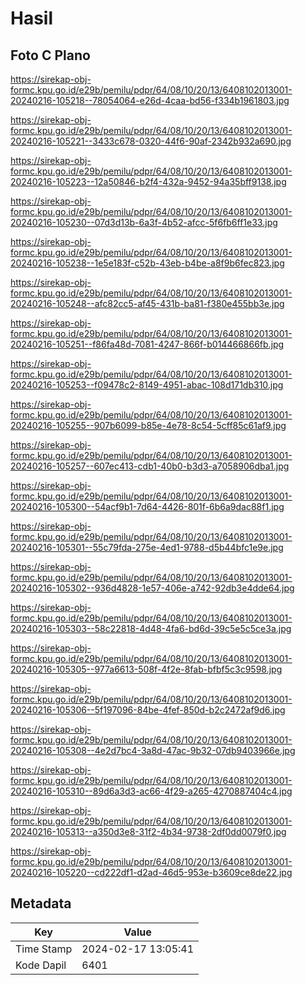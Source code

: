 # Hasil

## Foto C Plano

https://sirekap-obj-formc.kpu.go.id/e29b/pemilu/pdpr/64/08/10/20/13/6408102013001-20240216-105218--78054064-e26d-4caa-bd56-f334b1961803.jpg

https://sirekap-obj-formc.kpu.go.id/e29b/pemilu/pdpr/64/08/10/20/13/6408102013001-20240216-105221--3433c678-0320-44f6-90af-2342b932a690.jpg

https://sirekap-obj-formc.kpu.go.id/e29b/pemilu/pdpr/64/08/10/20/13/6408102013001-20240216-105223--12a50846-b2f4-432a-9452-94a35bff9138.jpg

https://sirekap-obj-formc.kpu.go.id/e29b/pemilu/pdpr/64/08/10/20/13/6408102013001-20240216-105230--07d3d13b-6a3f-4b52-afcc-5f6fb6ff1e33.jpg

https://sirekap-obj-formc.kpu.go.id/e29b/pemilu/pdpr/64/08/10/20/13/6408102013001-20240216-105238--1e5e183f-c52b-43eb-b4be-a8f9b6fec823.jpg

https://sirekap-obj-formc.kpu.go.id/e29b/pemilu/pdpr/64/08/10/20/13/6408102013001-20240216-105248--afc82cc5-af45-431b-ba81-f380e455bb3e.jpg

https://sirekap-obj-formc.kpu.go.id/e29b/pemilu/pdpr/64/08/10/20/13/6408102013001-20240216-105251--f86fa48d-7081-4247-866f-b014466866fb.jpg

https://sirekap-obj-formc.kpu.go.id/e29b/pemilu/pdpr/64/08/10/20/13/6408102013001-20240216-105253--f09478c2-8149-4951-abac-108d171db310.jpg

https://sirekap-obj-formc.kpu.go.id/e29b/pemilu/pdpr/64/08/10/20/13/6408102013001-20240216-105255--907b6099-b85e-4e78-8c54-5cff85c61af9.jpg

https://sirekap-obj-formc.kpu.go.id/e29b/pemilu/pdpr/64/08/10/20/13/6408102013001-20240216-105257--607ec413-cdb1-40b0-b3d3-a7058906dba1.jpg

https://sirekap-obj-formc.kpu.go.id/e29b/pemilu/pdpr/64/08/10/20/13/6408102013001-20240216-105300--54acf9b1-7d64-4426-801f-6b6a9dac88f1.jpg

https://sirekap-obj-formc.kpu.go.id/e29b/pemilu/pdpr/64/08/10/20/13/6408102013001-20240216-105301--55c79fda-275e-4ed1-9788-d5b44bfc1e9e.jpg

https://sirekap-obj-formc.kpu.go.id/e29b/pemilu/pdpr/64/08/10/20/13/6408102013001-20240216-105302--936d4828-1e57-406e-a742-92db3e4dde64.jpg

https://sirekap-obj-formc.kpu.go.id/e29b/pemilu/pdpr/64/08/10/20/13/6408102013001-20240216-105303--58c22818-4d48-4fa6-bd6d-39c5e5c5ce3a.jpg

https://sirekap-obj-formc.kpu.go.id/e29b/pemilu/pdpr/64/08/10/20/13/6408102013001-20240216-105305--977a6613-508f-4f2e-8fab-bfbf5c3c9598.jpg

https://sirekap-obj-formc.kpu.go.id/e29b/pemilu/pdpr/64/08/10/20/13/6408102013001-20240216-105306--5f197096-84be-4fef-850d-b2c2472af9d6.jpg

https://sirekap-obj-formc.kpu.go.id/e29b/pemilu/pdpr/64/08/10/20/13/6408102013001-20240216-105308--4e2d7bc4-3a8d-47ac-9b32-07db9403966e.jpg

https://sirekap-obj-formc.kpu.go.id/e29b/pemilu/pdpr/64/08/10/20/13/6408102013001-20240216-105310--89d6a3d3-ac66-4f29-a265-4270887404c4.jpg

https://sirekap-obj-formc.kpu.go.id/e29b/pemilu/pdpr/64/08/10/20/13/6408102013001-20240216-105313--a350d3e8-31f2-4b34-9738-2df0dd0079f0.jpg

https://sirekap-obj-formc.kpu.go.id/e29b/pemilu/pdpr/64/08/10/20/13/6408102013001-20240216-105220--cd222df1-d2ad-46d5-953e-b3609ce8de22.jpg


## Metadata

| Key        | Value               |
| ---------- | ------------------- |
| Time Stamp | 2024-02-17 13:05:41 |
| Kode Dapil | 6401                |



